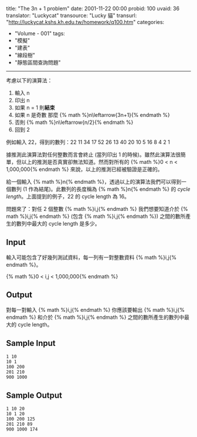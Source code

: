 title: "The 3n + 1 problem"
date: 2001-11-22 00:00
probid: 100
uvaid: 36
translator: "Luckycat"
transource: "Lucky 貓"
transurl: "http://luckycat.kshs.kh.edu.tw/homework/q100.htm"
categories:
- "Volume - 001"
tags:
- "模擬"
- "建表"
- "線段樹"
- "靜態區間查詢問題"
---

考慮以下的演算法：

1. 輸入 n
2. 印出 n
3. 如果 n = 1 則**結束**
4. 如果 n 是奇數 那麼 {% math %}n\leftarrow{3n+1}{% endmath %}
5. 否則 {% math %}n\leftarrow{n/2}{% endmath %}
6. 回到 2

例如輸入 22，得到的數列：22 11 34 17 52 26 13 40 20 10 5 16 8 4 2 1

據推測此演算法對任何整數而言會終止 (當列印出 1 的時候)。雖然此演算法很簡單，但以上的推測是否真實卻無法知道。然而對所有的 {% math %}0 < n < 1,000,000{% endmath %} 來說，以上的推測已經被驗證是正確的。

給一個輸入 {% math %}n{% endmath %}，透過以上的演算法我們可以得到一個數列 (1 作為結尾)。此數列的長度稱為 {% math %}n{% endmath %} 的 *cycle length*。上面提到的例子，22 的 cycle length 為 16。

問題來了：對任 2 個整數 {% math %}i,j{% endmath %} 我們想要知道介於 {% math %}i,j{% endmath %} (包含 {% math %}i,j{% endmath %}) 之間的數所產生的數列中最大的 cycle length 是多少。

<!-- more -->

## Input ##

輸入可能包含了好幾列測試資料，每一列有一對整數資料 {% math %}i,j{% endmath %}。

{% math %}0 < i,j < 1,000,000{% endmath %}

## Output ##

對每一對輸入 {% math %}i,j{% endmath %} 你應該要輸出 {% math %}i,j{% endmath %} 和介於 {% math %}i,j{% endmath %} 之間的數所產生的數列中最大的 cycle length。

## Sample Input ##

	1 10
	10 1
	100 200
	201 210
	900 1000

## Sample Output ##

	1 10 20
	10 1 20
	100 200 125
	201 210 89
	900 1000 174
